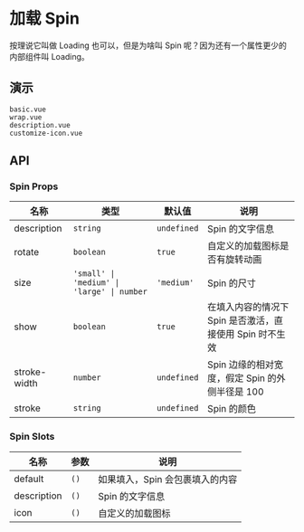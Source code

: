 # 加载 Spin

按理说它叫做 Loading 也可以，但是为啥叫 Spin 呢？因为还有一个属性更少的内部组件叫 Loading。

## 演示

```demo
basic.vue
wrap.vue
description.vue
customize-icon.vue
```

## API

### Spin Props

| 名称 | 类型 | 默认值 | 说明 |
| --- | --- | --- | --- |
| description | `string` | `undefined` | Spin 的文字信息 |
| rotate | `boolean` | `true` | 自定义的加载图标是否有旋转动画 |
| size | `'small' \| 'medium' \| 'large' \| number` | `'medium'` | Spin 的尺寸 |
| show | `boolean` | `true` | 在填入内容的情况下 Spin 是否激活，直接使用 Spin 时不生效 |
| stroke-width | `number` | `undefined` | Spin 边缘的相对宽度，假定 Spin 的外侧半径是 100 |
| stroke | `string` | `undefined` | Spin 的颜色 |

### Spin Slots

| 名称        | 参数 | 说明                            |
| ----------- | ---- | ------------------------------- |
| default     | `()` | 如果填入，Spin 会包裹填入的内容 |
| description | `()` | Spin 的文字信息                 |
| icon        | `()` | 自定义的加载图标                |
